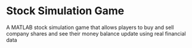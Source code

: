 # Stock Simulation Game

A MATLAB stock simulation game that allows players to buy and sell company shares and see their money balance update using real financial data
